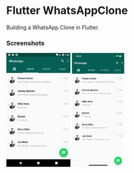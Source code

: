 # Flutter WhatsAppClone

Building a WhatsApp Clone in Flutter.


### Screenshots

<img src="ss1.png" height="300em" /> <img src="ss2.png" height="300em" />